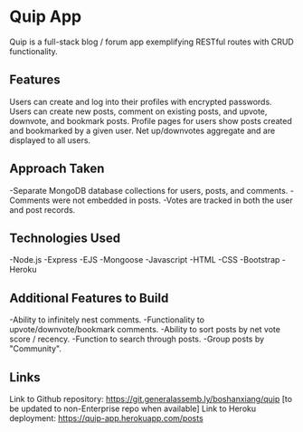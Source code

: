 # Quip App

Quip is a full-stack blog / forum app exemplifying RESTful routes with CRUD functionality.

## Features

Users can create and log into their profiles with encrypted passwords.
Users can create new posts, comment on existing posts, and upvote, downvote, and bookmark posts.
Profile pages for users show posts created and bookmarked by a given user.
Net up/downvotes aggregate and are displayed to all users.

## Approach Taken

-Separate MongoDB database collections for users, posts, and comments.
-Comments were not embedded in posts.
-Votes are tracked in both the user and post records.

## Technologies Used
-Node.js
-Express
-EJS
-Mongoose
-Javascript
-HTML
-CSS
-Bootstrap
-Heroku

## Additional Features to Build

-Ability to infinitely nest comments.
-Functionality to upvote/downvote/bookmark comments.
-Ability to sort posts by net vote score / recency.
-Function to search through posts.
-Group posts by "Community".

## Links
Link to Github repository: https://git.generalassemb.ly/boshanxiang/quip [to be updated to non-Enterprise repo when available]
Link to Heroku deployment: https://quip-app.herokuapp.com/posts